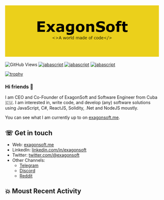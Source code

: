 ![natterstefan](https://github.com/exagonsoft/exagonsoft/blob/main/ExagonSoft.png)

              

![GitHub Views](https://komarev.com/ghpvc/?username=exagonsoft&color=FAC151)
[![jabascript](https://img.shields.io/badge/Javascript-Fan-FAC151.svg?logo=javascript&logoWidth=20)](https://github.com/exagonsoft)
[![jabascript](https://img.shields.io/badge/BlockChain-Fan-FAC151.svg?logo=bitcoin&logoWidth=20)](https://github.com/exagonsoft)
[![jabascript](https://img.shields.io/badge/GameDevelop-Fan-FAC151.svg?logo=unity&logoWidth=20)](https://github.com/exagonsoft)

[![trophy](https://github-profile-trophy.vercel.app/?username=exagonsoft&theme=onedark&row=1&column=6)](https://github.com/ryo-ma/github-profile-trophy)

### Hi friends 👋

I am CEO and Co-Founder of ExagonSoft and Software Engineer from Cuba
🇨🇺. I am interested in, write code, and develop (any) software solutions
using JavaScript, C#, ReactJS, Solidity, .Net and NodeJS moustly.

You can see what I am currently up to on [exagonsoft.me](https://exagonsoft.me).

## ☏ Get in touch

- Web: [exagonsoft.me](https://exagonsoft.me)
- LinkedIn: [linkedin.com/in/exagonsoft](https://linkedin.com/in/exagonsoft)
- Twitter: [twitter.com/@exagonsoft](https://twitter.com/@exagonsoft)<br />
- Other Channels:
  - [Telegram](https://t.me/exagonsoft_work)
  - [Discord](https://discord.com/channels/943003573518745681/943003573518745685)
  - [Reddit](https://www.reddit.com/r/ExagonSoft_Work/)



## 💥 Moust Recent Activity
<!--START_SECTION:activity-->

<!--END_SECTION:activity-->
